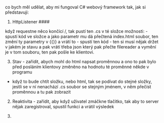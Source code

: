 co bych měl udělat, aby mi fungoval C# webový framework tak, jak si představuji:

1.	HttpListener ####

když requestne něco končící /, tak pustí ten .cs v té složce možnosti:
    - spustí kód ve složce a jako parametr mu dá přečtená index.html soubor, ten změní ty parametry v {{}} a vrátí to 
    - spustí ten kód - ten si musí nějak držet v jakém je stavu a pak vrátí třeba json který pak přečte filereader a vymění je v tom souboru, ten pak pošle ke klientovi.

3.	Stav - zařídit, abych mohl do html napsat proměnnou a ono to pak bylo před posláním klientovy změněno na hodnotu té proměnné někde v programu
- když to bude chtít složku, nebo html, tak se podívat do stejné složky, jestli se v ní nenachází .cs soubor se stejným jménem, v něm přečíst proměnnou a tu pak zobrazit


2.	Reaktivita - zařídit, aby když uživatel zmáčkne tlačítko, tak aby to server nějak zaregistroval, spustil funkci a vrátil výsledek

4.	